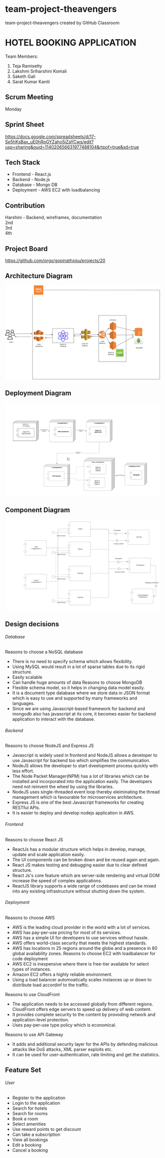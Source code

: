 # team-project-theavengers
team-project-theavengers created by GitHub Classroom

# HOTEL BOOKING APPLICATION
Team Members:
1. Teja Ramisetty
2. Lakshmi Sriharshini Komali
3. Saketh Gali
4. Sarat Kumar Kaniti

## Scrum Meeting
   Monday
   
## Sprint Sheet
https://docs.google.com/spreadsheets/d/17-Se5hKsBax_uE0hRpGYZaho5iZaYCws/edit?usp=sharing&ouid=114020656631977488104&rtpof=true&sd=true

## Tech Stack
* Frontend - React.js
* Backend - Node.js
* Database - Mongo DB
* Deployment - AWS EC2 with loadbalancing

## Contribution
Harshini - Backend, wireframes, documentation <br >
2nd <br >
3rd <br >
4th <br >

## Project Board
https://github.com/orgs/gopinathsjsu/projects/20

## Architecture Diagram

![alt_text](https://github.com/gopinathsjsu/team-project-theavengers/blob/main/documents/architecture_diagram.jpg)

## Deployment Diagram

![alt_text](https://github.com/gopinathsjsu/team-project-theavengers/blob/main/documents/deployment_diagram.jpeg)

## Component Diagram

![alt_text](https://github.com/gopinathsjsu/team-project-theavengers/blob/main/documents/component_diagram.jpeg)

## Design decisions
###### Database
Reasons to choose a NoSQL database
* There is no need to specify schema which allows flexibility.
* Using MySQL would result in a lot of sparse tables due to its rigid structure.
* Easily scalable
* Can handle huge amounts of data
Reasons to choose MongoDB
* Flexible schema model, so it helps in changing data model easily.
* It is a document type database where we store data in JSON format which is easy to use and supported by many frameworks and languages.
* Since we are using Javascript-based framework for backend and mongodb also has javascript at its core, it becomes easier for backend application to interact with the database.
###### Backend
Reasons to choose NodeJS and Express JS
* Javascript is widely used in frontend and NodeJS allows a developer to use Javascript for backend too which simplifies the communication.
* NodeJS allows the developer to start dveelopment process quickly with less effort.
* The Node Packet Manager(NPM) has a lot of libraries which can be installed and incorporated into the application easily. The developers need not reinvent the wheel by using the libraries.
* NodeJS uses single-threaded event loop thereby eleiminating the thread management which is favourable for microservices architecture.
* Express JS is one of the best Javascript frameworks for creating RESTful APIs.
* It is easier to deploy and develop nodejs application in AWS.
###### Frontend
Reasons to choose React JS
* ReactJs has a modular structure which helps in develop, manage, update and scale application easily.
* The UI components can be broken down and be reused again and again.
* React JS makes testing and debugging easier due to clear defined structure.
* React Js's core feature which are server-side rendering and virtual DOM increase the speed of complex applications.
* ReactJS library supports a wide range of codebases and can be mixed into any existing infrastructure without shutting down the system.
###### Deployment
Reasons to choose AWS
* AWS is the leading cloud provider in the world with a lot of services.
* AWS has pay-per-use pricing for most of its services.
* AWS has a simple UI for developers to use services without hassle.
* AWS offers world-class security that meets the highest standards.
* AWS has locations in 25 regions around the globe and a presence in 80 global availability zones.
Reasons to choose EC2 with loadbalancer for code deployment
* AWS EC2 is inexpensive where there is free-tier available for select types of instances.
* Amazon EC2 offers a highly reliable environment.
* Using a load balancer automoatically scales instances up or down to distribute load accordinf to the traffic.

Reasons to use CloudFront
* The application needs to be accessed globally from different regions. CloudFront offers edge servers to speed up delivery of web content.
* It provides complete security to the content by provoding network and application-level protection.
* Uses pay-per-use type policy which is economical.

Reasons to use API Gateway
* It adds and additional security layer for the APIs by defending malicious attacks like DoS attacks, XML parser exploits etc.
* It can be used for user-authentication, rate limiting and get the statistics.

## Feature Set
###### User
* Register to the application
* Login to the application
* Search for hotels
* Search for rooms
* Book a room
* Select amenities
* Use reward points to get discount
* Can take a subscription
* View all bookings
* Edit a booking
* Cancel a booking




